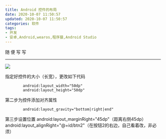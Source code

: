 ```yaml
---
title: Android 控件的布局
date: 2020-10-07 11:50:57
updated: 2020-10-07 11:50:57
categories: 软件
tags:
- 开发
- 安卓,Android,wearos,程序猿,Android Studio
---
```

随 便 写 写
<!-- more -->


----------

![  ][1]

指定好控件的大小（长宽），更改如下代码

            android:layout_width="50dp"
            android:layout_height="50dp"

第二步为控件添加对齐属性

            android:layout_gravity="bottom|right|end"

第三步设置位置
            android:layout_marginRight="45dp"（距离右侧45dp）
            android:layout_alignRight="@+id/btn2"（在按钮2的右边，自己看着改，非必须）


  [1]: https://lfs.libmbr.com/assets/2020/10/07/An.png